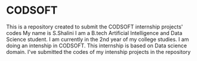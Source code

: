 # CODSOFT
This is a repository created to submit the CODSOFT internship projects' codes 
My name is S.Shalini 
I am a B.tech Artificial Intelligence and Data Science student.
I am currently in the 2nd year of my college studies.
I am doing an intenship in CODSOFT.
This internship is based on Data science domain.
I've submitted the codes of my intenship projects in the repository
